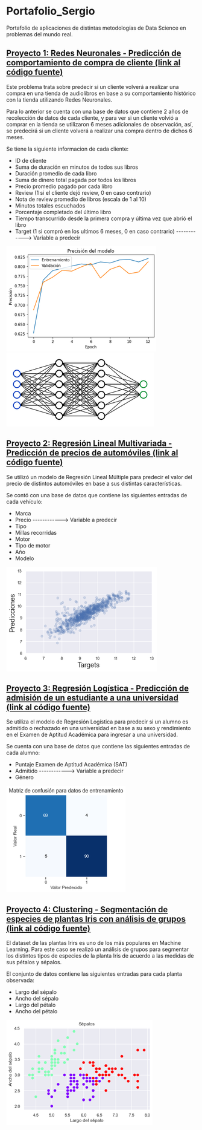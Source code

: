 # Portafolio_Sergio

Portafolio de aplicaciones de distintas metodologías de Data Science en problemas del mundo real.

## [Proyecto 1: Redes Neuronales - Predicción de comportamiento de compra de cliente (link al código fuente)](https://github.com/SMolina-H/Proyectos/tree/main/Redes_Neuronales)

Este problema trata sobre predecir si un cliente volverá a realizar una compra en una tienda de audiolibros en base a su comportamiento histórico con la tienda utilizando Redes Neuronales.

Para lo anterior se cuenta con una base de datos que contiene 2 años de recolección de datos de cada cliente, y para ver si un cliente volvió a comprar en la tienda se utilizaron 6 meses adicionales de observación, así, se predecirá si un cliente volverá a realizar una compra dentro de dichos 6 meses.

Se tiene la siguiente informacion de cada cliente:
<ul>
    <li>ID de cliente</li>
<li>Suma de duración en minutos de todos sus libros</li>

<li>Duración promedio de cada libro</li>

<li>Suma de dinero total pagada por todos los libros</li>

<li>Precio promedio pagado por cada libro</li>

<li>Review (1 si el cliente dejó review, 0 en caso contrario)</li>

<li>Nota de review promedio de libros (escala de 1 al 10)</li>

<li>Minutos totales escuchados</li>

<li>Porcentaje completado del último libro</li>

<li>Tiempo transcurrido desde la primera compra y última vez que abrió el libro</li>
    
<li>Target (1 si compró en los ultimos 6 meses, 0 en caso contrario) ------------> Variable a predecir</li>
 
</ul>

![](/img/Precision_modelo.png) ![](/img/red_neuronal.png)

## [Proyecto 2: Regresión Lineal Multivariada - Predicción de precios de automóviles (link al código fuente)](https://github.com/SMolina-H/Proyectos/tree/main/Regresion_lineal_multivariada)

Se utilizó un modelo de Regresión Lineal Múltiple para predecir el valor del precio de distintos automóviles en base a sus distintas características.

Se contó con una base de datos que contiene las siguientes entradas de cada vehículo:

<ul>
    <li>Marca</li>
    <li>Precio ------------> Variable a predecir </li>
    <li>Tipo</li>
    <li>Millas recorridas</li>
    <li>Motor</li>
    <li>Tipo de motor</li>
    <li>Año</li>
    <li>Modelo</li>    
</ul>

![](/img/Regresion.png)

## [Proyecto 3: Regresión Logística - Predicción de admisión de un estudiante a una universidad (link al código fuente)](https://github.com/SMolina-H/Proyectos/tree/main/Regresion_logistica)

Se utiliza el modelo de Regresión Logística para predecir si un alumno es admitido o rechazado en una universidad en base a su sexo y rendimiento en el Examen de Aptitud Académica para ingresar a una universidad.

Se cuenta con una base de datos que contiene las siguientes entradas de cada alumno:

<ul>
    <li>Puntaje Examen de Aptitud Académica (SAT)</li>
    <li>Admitido ------------> Variable a predecir </li>
    <li>Género</li>    
</ul>

![](/img/Matriz_de_confusion_1.png)

## [Proyecto 4: Clustering - Segmentación de especies de plantas Iris con análisis de grupos (link al código fuente)](https://github.com/SMolina-H/Proyectos/tree/main/Clustering)

El dataset de las plantas Irirs es uno de los más populares en Machine Learning. Para este caso se realizó un análisis de grupos para segmentar los distintos tipos de especies de la planta Iris de acuerdo a las medidas de sus pétalos y sépalos.

El conjunto de datos contiene las siguientes entradas para cada planta observada:

<ul>
    <li>Largo del sépalo</li>
    <li>Ancho del sépalo</li>
    <li>Largo del pétalo</li>   
    <li>Ancho del pétalo</li>
</ul>

![](/img/Clustering.png)
